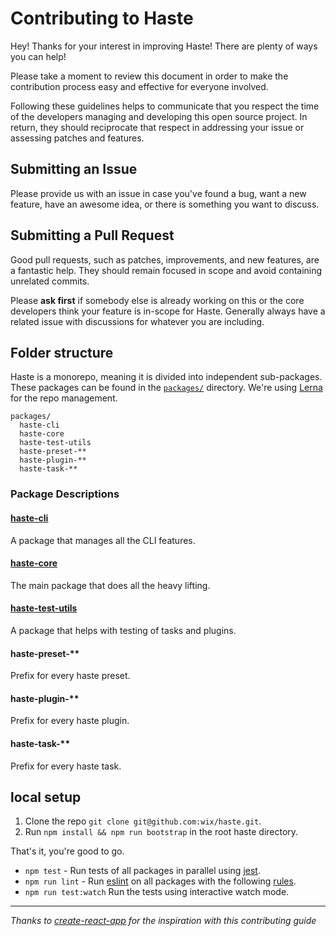 # Contributing to Haste

Hey! Thanks for your interest in improving Haste! There are plenty of ways you can help!

Please take a moment to review this document in order to make the contribution process easy and effective for everyone involved.

Following these guidelines helps to communicate that you respect the time of the developers managing and developing this open source project. In return, they should reciprocate that respect in addressing your issue or assessing patches and features.

## Submitting an Issue
Please provide us with an issue in case you've found a bug, want a new feature, have an awesome idea, or there is something you want to discuss.

## Submitting a Pull Request
Good pull requests, such as patches, improvements, and new features, are a fantastic help. They should remain focused in scope and avoid containing unrelated commits.

Please **ask first** if somebody else is already working on this or the core developers think your feature is in-scope for Haste. Generally always have a related issue with discussions for whatever you are including.

## Folder structure
Haste is a monorepo, meaning it is divided into independent sub-packages.
These packages can be found in the [`packages/`](https://github.com/wix/haste/tree/master/packages) directory. We're using [Lerna](https://github.com/lerna/lerna) for the repo management.

```
packages/
  haste-cli
  haste-core
  haste-test-utils
  haste-preset-**
  haste-plugin-**
  haste-task-**
```

### Package Descriptions
#### [haste-cli](https://github.com/wix/haste/tree/master/packages/haste-cli)
A package that manages all the CLI features.
#### [haste-core](https://github.com/wix/haste/tree/master/packages/haste-core)
The main package that does all the heavy lifting.
#### [haste-test-utils](https://github.com/wix/haste/tree/master/packages/haste-test-utils)
A package that helps with testing of tasks and plugins.
#### haste-preset-**
Prefix for every haste preset.
#### haste-plugin-**
Prefix for every haste plugin.
#### haste-task-**
Prefix for every haste task.

## local setup
1. Clone the repo `git clone git@github.com:wix/haste.git`.
2. Run `npm install && npm run bootstrap` in the root haste directory.

That's it, you're good to go.

* `npm test` - Run tests of all packages in parallel using [jest](https://facebook.github.io/jest/).
* `npm run lint` - Run [eslint](https://eslint.org/) on all packages with the following [rules](https://github.com/wix/haste/blob/master/.eslintrc).
* `npm run test:watch` Run the tests using interactive watch mode.

------------

*Thanks to [create-react-app](https://github.com/facebookincubator/create-react-app/blob/master/CONTRIBUTING.md) for the inspiration with this contributing guide*
